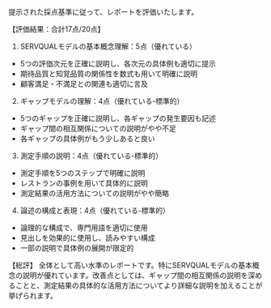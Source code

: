 提示された採点基準に従って、レポートを評価いたします。

【評価結果：合計17点/20点】

1. SERVQUALモデルの基本概念理解：5点（優れている）
- 5つの評価次元を正確に説明し、各次元の具体例も適切に提示
- 期待品質と知覚品質の関係性を数式も用いて明確に説明
- 顧客満足・不満足との関連も適切に言及

2. ギャップモデルの理解：4点（優れている-標準的）
- 5つのギャップを正確に説明し、各ギャップの発生要因も記述
- ギャップ間の相互関係についての説明がやや不足
- 各ギャップの具体例がもう少しあると良い

3. 測定手順の説明：4点（優れている-標準的）
- 測定手順を5つのステップで明確に説明
- レストランの事例を用いて具体的に説明
- 測定結果の活用方法についての説明がやや簡略

4. 論述の構成と表現：4点（優れている-標準的）
- 論理的な構成で、専門用語を適切に使用
- 見出しを効果的に使用し、読みやすい構成
- 一部の説明で具体例の展開が限定的

【総評】
全体として高い水準のレポートです。特にSERVQUALモデルの基本概念の説明が優れています。改善点としては、ギャップ間の相互関係の説明を深めることと、測定結果の具体的な活用方法についてより詳細な説明を加えることが挙げられます。